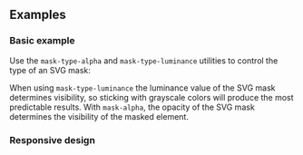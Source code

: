 ## Examples

### Basic example

Use the `mask-type-alpha` and `mask-type-luminance` utilities to control the type of an SVG mask:

When using `mask-type-luminance` the luminance value of the SVG mask determines visibility, so sticking with grayscale colors will produce the most predictable results. With `mask-alpha`, the opacity of the SVG mask determines the visibility of the masked element.

### Responsive design